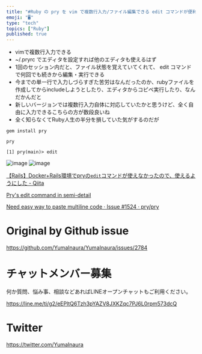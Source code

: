 ```yaml
---
title: "#Ruby の pry を vim で複数行入力/ファイル編集できる edit コマンドが便利すぎる件 ( how to input mul"
emoji: "🖥"
type: "tech"
topics: ["Ruby"]
published: true
---
```


- vimで複数行入力できる
- ~/.pryrc でエディタを設定すれば他のエディタも使えるはず
- 1回のセッション内だと、ファイル状態を覚えていてくれて、 edit コマンドで何回でも続きから編集・実行できる
- 今までの単一行で入力しづらすぎた苦労はなんだったのか、rubyファイルを作成してからincludeしようとしたり、エディタからコピペ実行したり、なんだかんだと
- 新しいバージョンでは複数行入力自体に対応していたかと思うけど、全く自由に入力できるこちらの方が数段良いね
- 全く知らなくてRuby人生の半分を損していた気がするのだが

```
gem install pry
```

```
pry
```

```
[1] pry(main)> edit
```


![image](https://user-images.githubusercontent.com/13635059/69862155-2cfbe700-12dd-11ea-803b-95f6df240986.png)
![image](https://user-images.githubusercontent.com/13635059/69862161-2ec5aa80-12dd-11ea-820a-cd701ec3eaf8.png)



[【Rails】Docker+Rails環境でpryの`edit`コマンドが使えなかったので、使えるようにした - Qiita](https://qiita.com/terufumi1122/items/fd6f361fab908a76fd37#_reference-0acfdf85ebbcbc41f278)

[Pry's edit command in semi-detail](https://kgrz.io/prys-edit-command.html)

[Need easy way to paste multiline code · Issue #1524 · pry/pry](https://github.com/pry/pry/issues/1524)

# Original by Github issue

https://github.com/YumaInaura/YumaInaura/issues/2784








<!-- Update From Qiita API -->

# チャットメンバー募集


何か質問、悩み事、相談などあればLINEオープンチャットもご利用ください。

https://line.me/ti/g2/eEPltQ6Tzh3pYAZV8JXKZqc7PJ6L0rpm573dcQ





# Twitter


https://twitter.com/YumaInaura


<!-- Update From Qiita API -->


